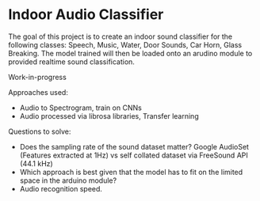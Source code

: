 # Indoor Audio Classifier

The goal of this project is to create an indoor sound classifier for the following classes: Speech, Music, Water, Door Sounds, Car Horn, Glass Breaking. The model trained will then be loaded onto an arudino module to provided realtime sound classification.

Work-in-progress

Approaches used:
* Audio to Spectrogram, train on CNNs
* Audio processed via librosa libraries, Transfer learning

Questions to solve: 
* Does the sampling rate of the sound dataset matter? Google AudioSet (Features extracted at 1Hz) vs self collated dataset via FreeSound API (44.1 kHz)
* Which approach is best given that the model has to fit on the limited space in the arduino module?
* Audio recognition speed.
